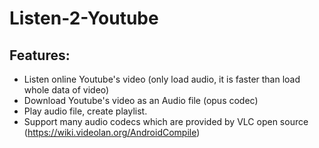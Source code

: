 # Listen-2-Youtube
## Features:

  - Listen online Youtube's video (only load audio, it is faster than load whole data of video)
  - Download Youtube's video as an Audio file (opus codec)
  - Play audio file, create playlist.
  - Support many audio codecs which are provided by VLC open source (https://wiki.videolan.org/AndroidCompile)
